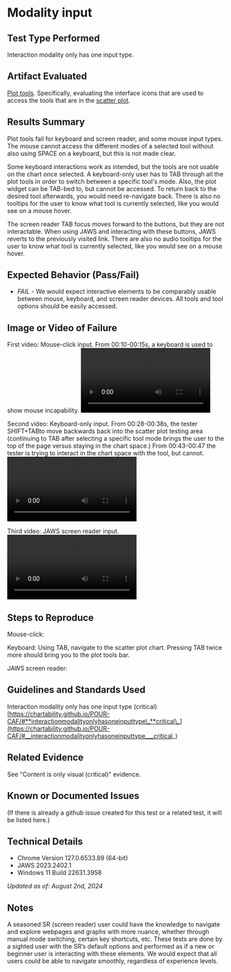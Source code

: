 # Modality input

## Test Type Performed

Interaction modality only has one input type.

## Artifact Evaluated

[Plot tools](https://docs.bokeh.org/en/latest/docs/user_guide/interaction/tools.html#ug-interaction-tools). Specifically, evaluating the interface icons that are used to access the tools that are in the [scatter plot](https://quansight-labs.github.io/bokeh-a11y-audit/#_ts1723552414769).

## Results Summary

Plot tools fail for keyboard and screen reader, and some mouse input types. The mouse cannot access the different modes of a selected tool without also using SPACE on a keyboard, but this is not made clear.

Some keyboard interactions work as intended, but the tools are not usable on the chart once selected. A keyboard-only user has to TAB through all the plot tools in order to switch between a specific tool's mode. Also, the plot widget can be TAB-bed to, but cannot be accessed. To return back to the desired tool afterwards, you would need re-navigate back. There is also no tooltips for the user to know what tool is currently selected, like you would see on a mouse hover.

The screen reader TAB focus moves forward to the buttons, but they are not interactable. When using JAWS and interacting with these buttons, JAWS reverts to the previously visited link. There are also no audio tooltips for the user to know what tool is currently selected, like you would see on a mouse hover.

## Expected Behavior (Pass/Fail)

- _FAIL_ - We would expect interactive elements to be comparably usable between mouse, keyboard, and screen reader devices. All tools and tool options should be easily accessed.

## Image or Video of Failure

First video: Mouse-click input. From 00:10-00:15s, a keyboard is used to show mouse incapability.
<video controls src="assets/plot-tools_modality-input-type_mouse.mp4" title="Title"></video>

Second video: Keyboard-only input. From 00:28-00:38s, the tester SHIFT+TABto move backwards back into the scatter plot testing area (continuing to TAB after selecting a specific tool mode brings the user to the top of the page versus staying in the chart space.)
From 00:43-00:47 the tester is trying to interact in the chart space with the tool, but cannot.
<video controls src="assets/plot-tools_modality-input-type_keyboard.mp4" title="Title"></video>

Third video: JAWS screen reader input.
<video controls src="assets/plot-tools_modality-input-type_SR.mp4" title="Title"></video>

## Steps to Reproduce

Mouse-click:

Keyboard: Using TAB, navigate to the scatter plot chart. Pressing TAB twice more should bring you to the plot tools bar.

JAWS screen reader:

## Guidelines and Standards Used

Interaction modality only has one input type (critical) [https://chartability.github.io/POUR-CAF/#**interactionmodalityonlyhasoneinputtype\_**critical\_](https://chartability.github.io/POUR-CAF/#__interactionmodalityonlyhasoneinputtype___critical_)

## Related Evidence

See "Content is only visual (critical)" evidence.

## Known or Documented Issues

(If there is already a github issue created for this test or a related test, it will be listed here.)

## Technical Details

- Chrome Version 127.0.6533.89 (64-bit)
- JAWS 2023.2402.1
- Windows 11 Build 22631.3958

_Updated as of: August 2nd, 2024_

## Notes

A seasoned SR (screen reader) user could have the knowledge to navigate and explore webpages and graphs with more nuance, whether through manual mode switching, certain key shortcuts, etc. These tests are done by a sighted user with the SR’s default options and performed as if a new or beginner user is interacting with these elements. We would expect that all users could be able to navigate smoothly, regardless of experience levels.
